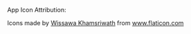 App Icon Attribution: 

Icons made by <a href="https://www.flaticon.com/authors/wissawa-khamsriwath" title="Wissawa Khamsriwath">Wissawa Khamsriwath</a> from <a href="https://www.flaticon.com/" title="Flaticon"> www.flaticon.com</a>
